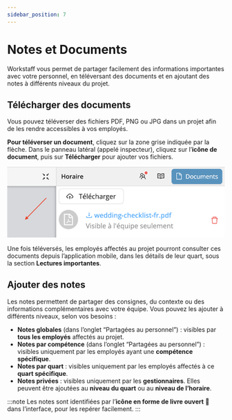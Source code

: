 ```yaml
---
sidebar_position: 7
---
```


# Notes et Documents

Workstaff vous permet de partager facilement des informations importantes avec votre personnel, en téléversant des documents et en ajoutant des notes à différents niveaux du projet.

## Télécharger des documents

Vous pouvez téléverser des fichiers PDF, PNG ou JPG dans un projet afin de les rendre accessibles à vos employés.

**Pour téléverser un document**, cliquez sur la zone grise indiquée par la flèche. Dans le panneau latéral (appelé inspecteur), cliquez sur l’**icône de document**, puis sur **Télécharger** pour ajouter vos fichiers.

![Documents](Images/documents-fr.png)

Une fois téléversés, les employés affectés au projet pourront consulter ces documents depuis l’application mobile, dans les détails de leur quart, sous la section **Lectures importantes**.

## Ajouter des notes

Les notes permettent de partager des consignes, du contexte ou des informations complémentaires avec votre équipe. Vous pouvez les ajouter à différents niveaux, selon vos besoins :

- **Notes globales** (dans l’onglet “Partagées au personnel”) : visibles par **tous les employés** affectés au projet.
- **Notes par compétence** (dans l’onglet “Partagées au personnel”) : visibles uniquement par les employés ayant une **compétence spécifique**.
- **Notes par quart** : visibles uniquement par les employés affectés à ce **quart spécifique**.
- **Notes privées** : visibles uniquement par les **gestionnaires**. Elles peuvent être ajoutées au **niveau du quart** ou au **niveau de l’horaire**.

:::note
Les notes sont identifiées par l’**icône en forme de livre ouvert** 📖 dans l’interface, pour les repérer facilement.
:::